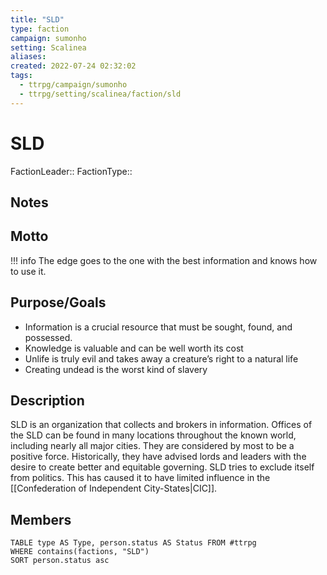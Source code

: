 ```yaml
---
title: "SLD"
type: faction
campaign: sumonho
setting: Scalinea
aliases:
created: 2022-07-24 02:32:02
tags:
  - ttrpg/campaign/sumonho
  - ttrpg/setting/scalinea/faction/sld
---
```


# SLD

FactionLeader::
FactionType::

## Notes


## Motto

!!! info
    The edge goes to the one with the best information and knows how to use it.

## Purpose/Goals

- Information is a crucial resource that must be sought, found, and possessed.
- Knowledge is valuable and can be well worth its cost
- Unlife is truly evil and takes away a creature’s right to a natural life
- Creating undead is the worst kind of slavery


## Description

SLD is an organization that collects and brokers in information. Offices of the SLD can be found in many locations throughout the known world, including nearly all major cities. They are considered by most to be a positive force. Historically, they have advised lords and leaders with the desire to create better and equitable governing. SLD tries to exclude itself from politics. This has caused it to have limited influence in the [[Confederation of Independent City-States|CIC]].

## Members

```dataview
TABLE type AS Type, person.status AS Status FROM #ttrpg
WHERE contains(factions, "SLD")
SORT person.status asc
```

